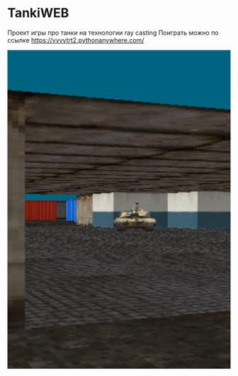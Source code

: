 # TankiWEB

Проект игры про танки на технологии ray casting
Поиграть можно по ссылке https://vvvvtrt2.pythonanywhere.com/

![Иллюстрация к проекту](https://github.com/vvvvtrt/TankiWEB/blob/main/port.png)

